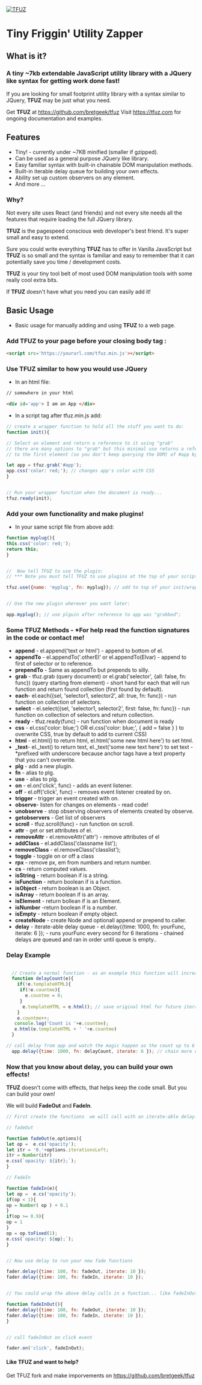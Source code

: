 

[<img alt="TFUZ"  src="imgs/logo.png" />](https://tfuz.com/)

# Tiny Friggin' Utility Zapper


## What is it?

### A tiny ~7kb extendable JavaScript utility library with a JQuery like syntax for getting work done fast!

If you are looking for small footprint utility library with a syntax similar to JQuery, **TFUZ** may be just what you need.

Get **TFUZ** at https://github.com/bretgeek/tfuz
Visit https://tfuz.com for ongoing documentation and examples.

## Features
* Tiny! - currently under ~7KB minified (smaller if gzipped).
* Can be used as a general purpose JQuery like library.
* Easy familiar syntax with built-in chainable DOM manipulation methods.
* Built-in iterable delay queue for building your own effects.
* Ability set up custom observers on any element.
* And more ...

### Why?
Not every site uses React (and friends) and not every site needs all the features that require loading the full JQuery library.

**TFUZ** is the pagespeed conscious web developer's best friend. It's super small and easy to extend.

 Sure you could write everything **TFUZ** has to offer in Vanilla JavaScript but **TFUZ** is so small and the syntax is familiar and easy to remember that it can potentially save you time / development costs.

**TFUZ** is your tiny tool belt of most used DOM manipulation tools with some really cool extra bits.

 If **TFUZ** doesn't have what you need you can easily add it!

## Basic Usage

* Basic usage for manually adding and using **TFUZ** to a web page.

### Add TFUZ to your page before your closing body tag :

```html
<script src='https://yoururl.com/tfuz.min.js'></script>

```


### Use TFUZ similar to how you would use JQuery

* In an html file:
```html
// somewhere in your html

<div id='app'> I am an App </div>
```

* In a script tag after tfuz.min.js add:

```js
// create a wrapper function to hold all the stuff you want to do:
function init(){

// Select an element and return a reference to it using "grab"
// there are many options to "grab" but this minimal use returns a reference
// to the first element (so you don't keep querying the DOM) of #app by default

let app = tfuz.grab('#app');
app.css('color: red;'); // changes app's color with CSS
}


// Run your wrapper function when the document is ready...
tfuz.ready(init);

```

### Add your own functionality and make plugins!

* In your same script file from above add:

```js
function myplug(){
this.css('color: red;');
return this;
}


//  Now tell TFUZ to use the plugin:
// *** Note you must tell TFUZ to use plugins at the top of your script file before initalizing anything else.

tfuz.use({name: 'myplug', fn: myplug}); // add to top of your init/wrapper function.


// Use the new plugin wherever you want later:

app.myplug(); // use plguin after reference to app was "grabbed";

```

### Some TFUZ Methods - *For help read the function signatures in the code or contact me!

 *   **append** -  el.append('text or html') - append to bottom of el.
 *   **appendTo** - el.appendTo('.otherEl' or el.appendTo(Elvar) - append to first of selector or to reference.
 *   **prependTo** - Same as appendTo but prepends to silly.
 *   **grab** - tfuz.grab (query document) or el.grab('selector', {all: false, fn: func}) (query starting from element)  - short hand for each that will run function and return found collection (first found by default).
 *   **each**- el.each({sel, 'selector1, selector2', all: true, fn: func}) - run function on collection of selectors.
 *   **select** - el.select({sel, 'selector1, selector2', first: false, fn: func}) - run function on collection of selectors and return collection.
 *  **ready** - tfuz.ready(func) - run function when document is ready
 *   **css** -  el.css('color: blue;') OR   el.css('color: blue;', { add = false } ) to overwrite CSS, true by default to add to current CSS)
 *   **html** - el.html() to return html, el.html('some new html here') to set html.
 *   **_text**- el._text() to return text, el._text('some new text here') to set text - *prefixed with underscore because anchor tags have a text property that you can't overwrite.
 *   **plg** - add a new plugin.
 *   **fn** - alias to plg.
 *   **use** - alias to plg.
 *   **on** - el.on('click', func) - adds an event listener.
 *   **off** - el.off('click', func) -  removes event listener created by on.
 *   **trigger** -  trigger an event created with on.
 *   **observe**- listen for changes on elements - read code!
 *   **unobserve** - stop observing observers of elements created by observe.
 *   **getobservers** -  Get list of observers
 *   **scroll** - tfuz.scroll(func) - run function on scroll.
 *   **attr** -  get or set attributes of el.
 *   **removeAttr** - el.removeAttr('attr') -  remove attributes of el
 *   **addClass** - el.addClass('classname list');
 *   **removeClass** - el.removeClass('classlist');
 *   **toggle** -  toggle on or off a class
 *   **rpx** - remove px, em from numbers and return number.
 *   **cs** - return computed values.
 *   **isString** - return boolean if is a string.
 *   **isFunction** -  return boolean if is a function.
 *   **isObject** -  return boolean is an Object.
 *   **isArray** - return boolean  if is an array.
 *   **isElement** -  return bollean  if is an Element.
 *   **isNumber** -return boolean if is a number.
 *   **isEmpty** -  return boolean if empty object.
 *   **createNode** -  create Node and optionall append or prepend to caller.
 *   **delay** - iterate-able delay queue - el.delay({time: 1000, fn: yourFunc, iterate: 6 }); -  runs yourFunc every second for 6 iterations - chained delays are queued and ran in order until queue is empty..





### Delay Example

```js

  // Create a normal function - as an example this function will increase a counter
  function delayCount(e){
    if(!e.templateHTML){
     if(!e.countme){
       e.countme = 0;
     }
      e.templateHTML = e.html(); // save original html for future iterations
    }
    e.countme++;
   console.log('Count is '+e.countme);
   e.html(e.templateHTML + ' '+e.countme)
  }

// call delay from app and watch the magic happen as the count up to 6 is appended to the existing html.
  app.delay({time: 1000, fn: delayCount, iterate: 6 }); // chain more delays here if you want.

```




### Now that you know about delay, you can build your own effects!
**TFUZ** doesn't come with effects, that helps keep the code small. But you can build your own!

We will build **FadeOut** and **FadeIn**.


```js
// First create the functions  we will call with an iterate-able delay.

// fadeOut

function fadeOut(e,options){
let op =  e.cs('opacity');
let itr = '0.'+options.iterationsLeft;
itr = Number(itr)
e.css(`opacity: ${itr};`);
}

// FadeIn

function fadeIn(e){
let op =  e.cs('opacity');
if(op < 1){
op = Number( op ) + 0.1
}
if(op >= 0.9){
op = 1
}
op = op.toFixed(1);
e.css(`opacity: ${op};`);
}


// Now use delay to run your new fade functions

fader.delay({time: 100, fn: fadeOut, iterate: 10 });
fader.delay({time: 100, fn: fadeIn, iterate: 10 });


// You could wrap the above delay calls in a function... like fadeInOut() then call fadeInOut on click or wherever you want.

function fadeInOut(){
fader.delay({time: 100, fn: fadeOut, iterate: 10 });
fader.delay({time: 100, fn: fadeIn, iterate: 10 });
}


// call fadeInOut on click event

fader.on('click', fadeInOut);


```







#### Like TFUZ and want to help?

Get TFUZ fork and make imporvements on https://github.com/bretgeek/tfuz

